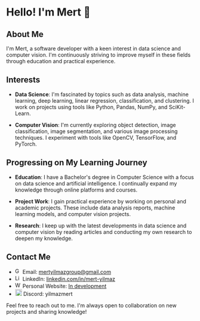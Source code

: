# Hello! I'm Mert 👋

## About Me

I'm Mert, a software developer with a keen interest in data science and computer vision. I'm continuously striving to improve myself in these fields through education and practical experience.

## Interests

- **Data Science**: I'm fascinated by topics such as data analysis, machine learning, deep learning, linear regression, classification, and clustering. I work on projects using tools like Python, Pandas, NumPy, and SciKit-Learn.

- **Computer Vision**: I'm currently exploring object detection, image classification, image segmentation, and various image processing techniques. I experiment with tools like OpenCV, TensorFlow, and PyTorch.

## Progressing on My Learning Journey

- **Education**: I have a Bachelor's degree in Computer Science with a focus on data science and artificial intelligence. I continually expand my knowledge through online platforms and courses.

- **Project Work**: I gain practical experience by working on personal and academic projects. These include data analysis reports, machine learning models, and computer vision projects.

- **Research**: I keep up with the latest developments in data science and computer vision by reading articles and conducting my own research to deepen my knowledge.

## Contact Me

- <a href="https://emoji.gg/emoji/2989-gmail"><img src="https://cdn3.emoji.gg/emojis/2989-gmail.png" width="16px" height="16px" alt="Gmail"></a> Email: mertyilmazgroup@gmail.com
- <a href="https://emoji.gg/emoji/5085-linkedin-logo"><img src="https://cdn3.emoji.gg/emojis/5085-linkedin-logo.png" width="16px" height="16px" alt="Linkedin_logo"></a> LinkedIn: [linkedin.com/in/mert-yilmaz](www.linkedin.com/in/yilmaz-mert)
- <a href="https://emoji.gg/emoji/7081-website"><img src="https://cdn3.emoji.gg/emojis/7081-website.png" width="16px" height="16px" alt="Website"></a> Personal Website: [In development](www.linkedin.com/in/yilmaz-mert)
- <a href="https://emoji.gg/emoji/35361-discord"><img src="https://cdn3.emoji.gg/emojis/35361-discord.png" width="18px" height="18px" alt="Discord"></a> Discord: yilmazmert

Feel free to reach out to me. I'm always open to collaboration on new projects and sharing knowledge!

